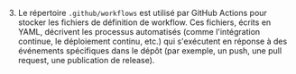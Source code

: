 3. Le répertoire `.github/workflows` est utilisé par GitHub Actions pour stocker les fichiers de définition de workflow. Ces fichiers, écrits en YAML, décrivent les processus automatisés (comme l'intégration continue, le déploiement continu, etc.) qui s'exécutent en réponse à des événements spécifiques dans le dépôt (par exemple, un push, une pull request, une publication de release).

